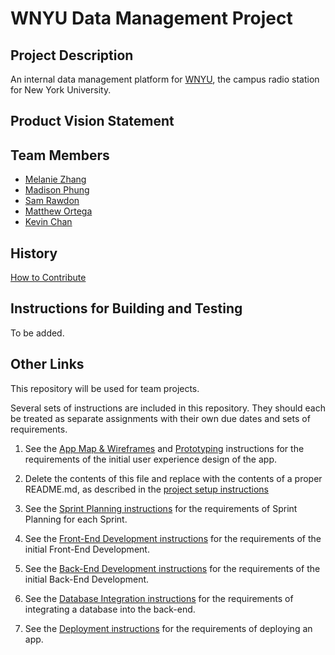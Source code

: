 # WNYU Data Management Project

## Project Description
An internal data management platform for [WNYU](https://wnyu.org/), the campus radio station for New York University. 

## Product Vision Statement


## Team Members
- [Melanie Zhang](https://github.com/melanie-y-zhang)
- [Madison Phung](https://github.com/mkphung29)
- [Sam Rawdon](https://github.com/SamRawdon)
- [Matthew Ortega](https://github.com/bruhcolate)
- [Kevin Chan](https://github.com/naruminato1)

## History


[How to Contribute](https://github.com/agiledev-students-spring2025/4-final-wnyu-data-management-development/blob/master/CONTRIBUTING.md)

## Instructions for Building and Testing
To be added.

## Other Links

This repository will be used for team projects.

Several sets of instructions are included in this repository. They should each be treated as separate assignments with their own due dates and sets of requirements.

1. See the [App Map & Wireframes](instructions-0a-app-map-wireframes.md) and [Prototyping](./instructions-0b-prototyping.md) instructions for the requirements of the initial user experience design of the app.

1. Delete the contents of this file and replace with the contents of a proper README.md, as described in the [project setup instructions](./instructions-0c-project-setup.md)

1. See the [Sprint Planning instructions](instructions-0d-sprint-planning.md) for the requirements of Sprint Planning for each Sprint.

1. See the [Front-End Development instructions](./instructions-1-front-end.md) for the requirements of the initial Front-End Development.

1. See the [Back-End Development instructions](./instructions-2-back-end.md) for the requirements of the initial Back-End Development.

1. See the [Database Integration instructions](./instructions-3-database.md) for the requirements of integrating a database into the back-end.

1. See the [Deployment instructions](./instructions-4-deployment.md) for the requirements of deploying an app.

